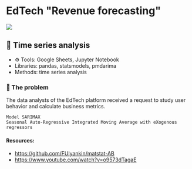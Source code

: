 # EdTech "Revenue forecasting"

<img src="https://pypi-camo.freetls.fastly.net/d7ca45f98bb42530c497ea344d405f84abf0cb71/68747470733a2f2f696d672e736869656c64732e696f2f62616467652f707974686f6e2d332e372b2d626c75652e737667">

## 💼 Time series analysis
* ⚙️ Tools: Google Sheets, Jupyter Notebook
* Libraries: pandas, statsmodels, pmdarima
* Methods: time series analysis


### 📌 The problem
The data analysts of the EdTech platform received a request to study user behavior and calculate business metrics.

```
Model SARIMAX
Seasonal Auto-Regressive Integrated Moving Average with eXogenous regressors
```



#### Resources:
* https://github.com/FUlyankin/matstat-AB
* https://www.youtube.com/watch?v=o9573dTagaE
